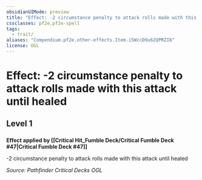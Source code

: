 ```yaml
---
obsidianUIMode: preview
title: "Effect: -2 circumstance penalty to attack rolls made with this attack until healed"
cssclasses: pf2e,pf2e-spell
tags:
  - trait/
aliases: "Compendium.pf2e.other-effects.Item.i5WccD9u62QPRZI8"
license: OGL
---
```

# Effect: -2 circumstance penalty to attack rolls made with this attack until healed
## Level 1
### 






**Effect applied by [[Critical Hit_Fumble Deck/Critical Fumble Deck #47|Critical Fumble Deck #47]]**

\-2 circumstance penalty to attack rolls made with this attack until healed

*Source: Pathfinder Critical Decks*
*OGL*
